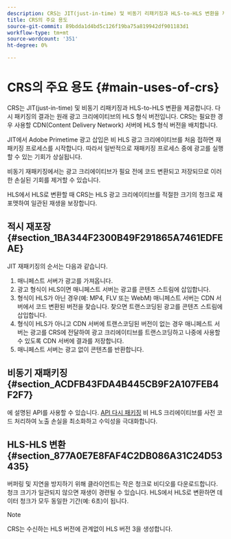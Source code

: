 ```yaml
---
description: CRS는 JIT(just-in-time) 및 비동기 리패키징과 HLS-to-HLS 변환을 제공합니다. 다시 패키징의 결과는 원래 광고 크리에이티브의 HLS 형식 버전입니다. CRS는 필요한 경우 사용할 CDN(Content Delivery Network) 서버에 HLS 형식 버전을 배치합니다.
title: CRS의 주요 용도
source-git-commit: 89bdda1d4bd5c126f19ba75a819942df901183d1
workflow-type: tm+mt
source-wordcount: '351'
ht-degree: 0%

---
```



# CRS의 주요 용도 {#main-uses-of-crs}

CRS는 JIT(just-in-time) 및 비동기 리패키징과 HLS-to-HLS 변환을 제공합니다. 다시 패키징의 결과는 원래 광고 크리에이티브의 HLS 형식 버전입니다. CRS는 필요한 경우 사용할 CDN(Content Delivery Network) 서버에 HLS 형식 버전을 배치합니다.

JIT에서 Adobe Primetime 광고 삽입은 비 HLS 광고 크리에이티브를 처음 접하면 재패키징 프로세스를 시작합니다. 따라서 일반적으로 재패키징 프로세스 중에 광고를 실행할 수 있는 기회가 상실됩니다.

비동기 재패키징에서는 광고 크리에이티브가 필요 전에 코드 변환되고 저장되므로 이러한 손실된 기회를 제거할 수 있습니다.

HLS에서 HLS로 변환할 때 CRS는 HLS 광고 크리에이티브를 적절한 크기의 청크로 재포맷하여 일관된 재생을 보장합니다.

## 적시 재포장 {#section_1BA344F2300B49F291865A7461EDFEAE}

JIT 재패키징의 순서는 다음과 같습니다.

1. 매니페스트 서버가 광고를 가져옵니다.
1. 광고 형식이 HLS이면 매니페스트 서버는 광고를 콘텐츠 스트림에 삽입합니다.
1. 형식이 HLS가 아닌 경우(예: MP4, FLV 또는 WebM) 매니페스트 서버는 CDN 서버에서 코드 변환된 버전을 찾습니다. 찾으면 트랜스코딩된 광고를 콘텐츠 스트림에 삽입합니다.
1. 형식이 HLS가 아니고 CDN 서버에 트랜스코딩된 버전이 없는 경우 매니페스트 서버는 광고를 CRS에 전달하여 광고 크리에이티브를 트랜스코딩하고 나중에 사용할 수 있도록 CDN 서버에 결과를 저장합니다.
1. 매니페스트 서버는 광고 없이 콘텐츠를 반환합니다.

## 비동기 재패키징 {#section_ACDFB43FDA4B445CB9F2A107FEB4F2F7}

에 설명된 API를 사용할 수 있습니다. [API 다시 패키징](../~old-creative-repackaging-service/api-repackage.md) 비 HLS 크리에이티브를 사전 코드 처리하여 노출 손실을 최소화하고 수익성을 극대화합니다.

## HLS-HLS 변환 {#section_877A0E7E8FAF4C2DB086A31C24D53435}

버퍼링 및 지연을 방지하기 위해 클라이언트는 작은 청크로 비디오를 다운로드합니다. 청크 크기가 일관되지 않으면 재생이 경련될 수 있습니다. HLS에서 HLS로 변환하면 데이터 청크가 모두 동일한 기간(예: 6초)이 됩니다.

>[!NOTE]
>
>CRS는 수신하는 HLS 버전에 관계없이 HLS 버전 3을 생성합니다.